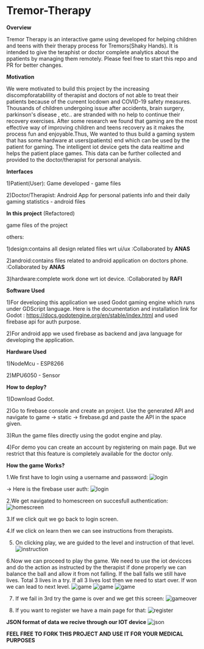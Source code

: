 # Tremor-Therapy

**Overview**

Tremor Therapy is an interactive game using developed for helping children and teens with their therapy process for Tremors(Shaky Hands). It is intended to give the teraphist or doctor complete analytics about the ppatients by managing them remotely. Please feel free to start this repo and PR for better changes.


**Motivation**

We were motivated to build this project by the increasing discompforatablility of therapist and doctors of not able to treat their patients because of the cureent locdown and COVID-19 safety measures. Thousands of children undergoing issue after accidents, brain surgery, parkinson's disease , etc.. are stranded with no help to continue their recovery exercises. After some research we found that gaming are the most effective way of improving children and teens recovery as it makes the process fun and enjoyable.Thus, We wanted to thus build a gaming system that has some hardware at users(patients) end which can be used by the patient for gaming. The intelligent iot device gets the data realtime and helps the patient place games. This data can be further collected and provided to the doctor/therapist for personal analysis.


**Interfaces**

1)Patient(User): Game developed - game files

2)Doctor/Therapist: Android App for personal patients info and their daily gaming statistics - android files


**In this project** (Refactored)

game files of the project

others:

1)design:contains all design related files wrt ui/ux  :Collaborated by **ANAS**

2)android:contains files related to android application on doctors phone. :Collaborated by **ANAS**

3)hardware:complete work done wrt iot device.  :Collaborated by **RAFI**


**Software Used**

1)For developing this application we used Godot gaming engine which runs under GDScript language. Here is the documentation and installation link for Godot : https://docs.godotengine.org/en/stable/index.html  and used firebase api for auth purpose.

2)For android app we used firebase as backend and java language for developing the application.


**Hardware Used**

1)NodeMcu - ESP8266

2)MPU6050 - Sensor


**How to deploy?**

1)Download Godot.

2)Go to firebase console and create an project. Use the generated API and navigate to game -> static -> firebase.gd and paste the API in the space given.

3)Run the game files directly using the godot engine and play.

4)For demo you can create an account by registering on main page. But we restrict that this feature is completely available for the doctor only.


**How the game Works?**

1.We first have to login using a username and password:
![login](others/screenshots/screenshots/login.png)

-> Here is the firebase user auth:
![login](others/screenshots/screenshots/firebase.png)


2.We get navigated to homescreen on succesfull authentication:
![homescreen](others/screenshots/screenshots/homescreen.png)

3.If we click quit we go back to login screen.

4.If we click on learn then we can see instructions from therapists.

5. On clicking play, we are guided to the level and instruction of that level.
![instruction](others/screenshots/screenshots/instruction.png)

6.Now we can proceed to play the game. We need to use the iot devicces and do the action as instructed by the therapist if done properly we can balance the ball and allow it from not falling. If the ball falls we still have lives. Total 3 lives in a try. If all 3 lives lost then we need to start over. If won we can lead to next level.
![game](others/screenshots/screenshots/game.png)
![game](others/screenshots/screenshots/game2.png)
![game](others/screenshots/screenshots/game3.png)

7. If we fail in 3rd try the game is over and we get this screen:
![gameover](others/screenshots/screenshots/gameover.png)

8. If you want to register we have a main page for that:
![register](others/screenshots/screenshots/register.png)


**JSON format of data we recive through our IOT device**
![json](others/screenshots/screenshots/jsond.png)

**FEEL FREE TO FORK THIS PROJECT AND USE IT FOR YOUR MEDICAL PURPOSES**



